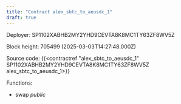 ```yaml
---
title: "Contract alex_sbtc_to_aeusdc_1"
draft: true
---
```

Deployer: SP1102XABHB2MY2YHD9CEVTA8K8MC1TY63ZF8WV5Z


 



Block height: 705499 (2025-03-03T14:27:48.000Z)

Source code: {{<contractref "alex_sbtc_to_aeusdc_1" SP1102XABHB2MY2YHD9CEVTA8K8MC1TY63ZF8WV5Z alex_sbtc_to_aeusdc_1>}}

Functions:

* swap _public_
